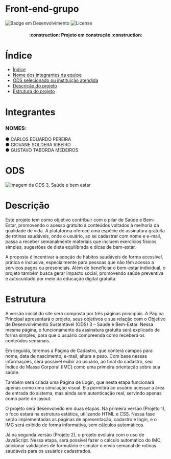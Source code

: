 # Front-end-grupo

![Badge em Desenvolvimento](https://img.shields.io/badge/STATUS-EM_DESENVOLVIMENTO-green)
![License](https://img.shields.io/badge/License-MIT-yellow)

<h4 align="center"> 
	:construction:  Projeto em construção  :construction:
</h4>

# Índice
* [Índice](#Índice)
* [Nome dos integrantes da equipe](#Integrantes)
* [ODS selecionado ou instituição atendida](#ODS)
* [Descrição do projeto](#Descrição)
* [Estrutura do projeto](#Estrutura)

# Integrantes
<h3>NOMES:</h3>

● CARLOS EDUARDO PEREIRA <br>
● GIOVANE SOLDERA RIBEIRO <br>
● GUSTAVO TABORDA MEDEIROS <br>

# ODS

![Imagem da ODS 3, Saúde e bem estar](https://github.com/user-attachments/assets/05cdeb03-0f13-4803-80ce-6fcceb537634)


# Descrição

Este projeto tem como objetivo contribuir com o pilar de Saúde e Bem-Estar, promovendo o acesso gratuito a conteúdos voltados à melhoria da qualidade de vida. A plataforma oferece uma espécie de assinatura gratuita de rotinas saudáveis, onde o usuário, ao se cadastrar com nome e e-mail, passa a receber semanalmente materiais que incluem exercícios físicos simples, sugestões de dieta equilibrada e dicas de bem-estar.

A proposta é incentivar a adoção de hábitos saudáveis de forma acessível, prática e inclusiva, especialmente para pessoas que não têm acesso a serviços pagos ou presenciais. Além de beneficiar o bem-estar individual, o projeto também busca gerar impacto social, promovendo saúde preventiva e autocuidado por meio da educação digital gratuita.

# Estrutura

A versão inicial do site será composta por três páginas principais. A Página Principal apresentará o projeto, seus objetivos e sua relação com o Objetivo de Desenvolvimento Sustentável (ODS) 3 – Saúde e Bem-Estar. Nessa mesma página, o funcionamento da assinatura gratuita será explicado de forma simples, para que o usuário compreenda como receberá os conteúdos semanais.

Em seguida, teremos a Página de Cadastro, que conterá campos para nome, data de nascimento, e-mail, altura e peso. Com base nessas informações, será possível exibir ao usuário, ao final do cadastro, seu Índice de Massa Corporal (IMC) como uma primeira orientação sobre sua saúde.

Também será criada uma Página de Login, que nesta etapa funcionará apenas como uma simulação visual. Ela permitirá ao usuário acessar a área de entrada do sistema, mas ainda sem autenticação real, servindo apenas como parte do layout.

O projeto será desenvolvido em duas etapas. Na primeira versão (Projeto 1), o foco estará na estrutura estática, utilizando HTML e CSS. Nessa fase serão implementadas as páginas de apresentação, cadastro e login, e o IMC será exibido de forma informativa, sem cálculos automáticos.

Já na segunda versão (Projeto 2), o projeto evoluirá com o uso de JavaScript. Nessa etapa, será possível fazer o cálculo automático do IMC, adicionar validações de formulário e simular o envio semanal de rotinas saudáveis para os usuários cadastrados.
